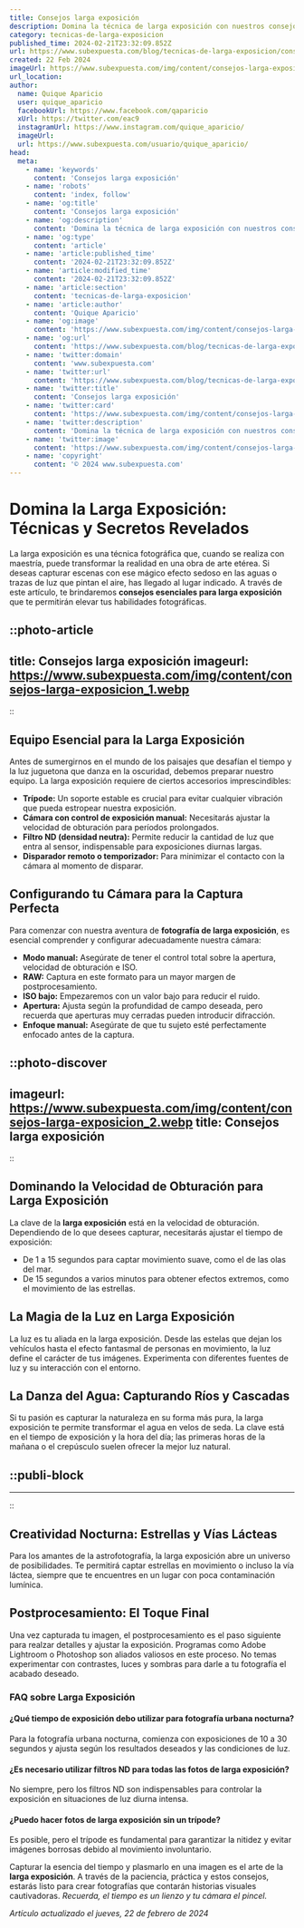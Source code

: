```yaml
---
title: Consejos larga exposición
description: Domina la técnica de larga exposición con nuestros consejos expertos. Captura imágenes impresionantes y detalladas. ¡Empieza a crear hoy mismo!
category: tecnicas-de-larga-exposicion
published_time: 2024-02-21T23:32:09.852Z
url: https://www.subexpuesta.com/blog/tecnicas-de-larga-exposicion/consejos-larga-exposicion
created: 22 Feb 2024
imageUrl: https://www.subexpuesta.com/img/content/consejos-larga-exposicion_1.webp
url_location:
author:
  name: Quique Aparicio
  user: quique_aparicio
  facebookUrl: https://www.facebook.com/qaparicio
  xUrl: https://twitter.com/eac9
  instagramUrl: https://www.instagram.com/quique_aparicio/
  imageUrl: 
  url: https://www.subexpuesta.com/usuario/quique_aparicio/
head:
  meta:
    - name: 'keywords'
      content: 'Consejos larga exposición'
    - name: 'robots'
      content: 'index, follow'
    - name: 'og:title'
      content: 'Consejos larga exposición'
    - name: 'og:description'
      content: 'Domina la técnica de larga exposición con nuestros consejos expertos. Captura imágenes impresionantes y detalladas. ¡Empieza a crear hoy mismo!'
    - name: 'og:type'
      content: 'article'
    - name: 'article:published_time'
      content: '2024-02-21T23:32:09.852Z'
    - name: 'article:modified_time'
      content: '2024-02-21T23:32:09.852Z'
    - name: 'article:section'
      content: 'tecnicas-de-larga-exposicion'
    - name: 'article:author'
      content: 'Quique Aparicio'
    - name: 'og:image'
      content: 'https://www.subexpuesta.com/img/content/consejos-larga-exposicion_1.webp'
    - name: 'og:url'
      content: 'https://www.subexpuesta.com/blog/tecnicas-de-larga-exposicion/consejos-larga-exposicion'
    - name: 'twitter:domain'
      content: 'www.subexpuesta.com'
    - name: 'twitter:url'
      content: 'https://www.subexpuesta.com/blog/tecnicas-de-larga-exposicion/consejos-larga-exposicion'
    - name: 'twitter:title'
      content: 'Consejos larga exposición'
    - name: 'twitter:card'
      content: 'https://www.subexpuesta.com/img/content/consejos-larga-exposicion_1.webp'
    - name: 'twitter:description'
      content: 'Domina la técnica de larga exposición con nuestros consejos expertos. Captura imágenes impresionantes y detalladas. ¡Empieza a crear hoy mismo!'
    - name: 'twitter:image'
      content: 'https://www.subexpuesta.com/img/content/consejos-larga-exposicion_1.webp'
    - name: 'copyright'
      content: '© 2024 www.subexpuesta.com'
---
```

# **Domina la Larga Exposición: Técnicas y Secretos Revelados**

La larga exposición es una técnica fotográfica que, cuando se realiza con maestría, puede transformar la realidad en una obra de arte etérea. Si deseas capturar escenas con ese mágico efecto sedoso en las aguas o trazas de luz que pintan el aire, has llegado al lugar indicado. A través de este artículo, te brindaremos **consejos esenciales para larga exposición** que te permitirán elevar tus habilidades fotográficas.


::photo-article
---
title: Consejos larga exposición
imageurl: https://www.subexpuesta.com/img/content/consejos-larga-exposicion_1.webp
---
::


## **Equipo Esencial para la Larga Exposición**
Antes de sumergirnos en el mundo de los paisajes que desafían el tiempo y la luz juguetona que danza en la oscuridad, debemos preparar nuestro equipo. La larga exposición requiere de ciertos accesorios imprescindibles:

- **Trípode:** Un soporte estable es crucial para evitar cualquier vibración que pueda estropear nuestra exposición.
- **Cámara con control de exposición manual:** Necesitarás ajustar la velocidad de obturación para períodos prolongados.
- **Filtro ND (densidad neutra):** Permite reducir la cantidad de luz que entra al sensor, indispensable para exposiciones diurnas largas.
- **Disparador remoto o temporizador:** Para minimizar el contacto con la cámara al momento de disparar.

## **Configurando tu Cámara para la Captura Perfecta**
Para comenzar con nuestra aventura de **fotografía de larga exposición**, es esencial comprender y configurar adecuadamente nuestra cámara:

- **Modo manual:** Asegúrate de tener el control total sobre la apertura, velocidad de obturación e ISO.
- **RAW:** Captura en este formato para un mayor margen de postprocesamiento.
- **ISO bajo:** Empezaremos con un valor bajo para reducir el ruido.
- **Apertura:** Ajusta según la profundidad de campo deseada, pero recuerda que aperturas muy cerradas pueden introducir difracción.
- **Enfoque manual:** Asegúrate de que tu sujeto esté perfectamente enfocado antes de la captura.


::photo-discover
---
imageurl: https://www.subexpuesta.com/img/content/consejos-larga-exposicion_2.webp
title: Consejos larga exposición
---
::


## **Dominando la Velocidad de Obturación para Larga Exposición**
La clave de la **larga exposición** está en la velocidad de obturación. Dependiendo de lo que desees capturar, necesitarás ajustar el tiempo de exposición:

- De 1 a 15 segundos para captar movimiento suave, como el de las olas del mar.
- De 15 segundos a varios minutos para obtener efectos extremos, como el movimiento de las estrellas.

## **La Magia de la Luz en Larga Exposición**
La luz es tu aliada en la larga exposición. Desde las estelas que dejan los vehículos hasta el efecto fantasmal de personas en movimiento, la luz define el carácter de tus imágenes. Experimenta con diferentes fuentes de luz y su interacción con el entorno.

## **La Danza del Agua: Capturando Ríos y Cascadas**
Si tu pasión es capturar la naturaleza en su forma más pura, la larga exposición te permite transformar el agua en velos de seda. La clave está en el tiempo de exposición y la hora del día; las primeras horas de la mañana o el crepúsculo suelen ofrecer la mejor luz natural.


  ::publi-block
  ---
  ---
  ::
  
  
## **Creatividad Nocturna: Estrellas y Vías Lácteas**
Para los amantes de la astrofotografía, la larga exposición abre un universo de posibilidades. Te permitirá captar estrellas en movimiento o incluso la vía láctea, siempre que te encuentres en un lugar con poca contaminación lumínica.

## **Postprocesamiento: El Toque Final**
Una vez capturada tu imagen, el postprocesamiento es el paso siguiente para realzar detalles y ajustar la exposición. Programas como Adobe Lightroom o Photoshop son aliados valiosos en este proceso. No temas experimentar con contrastes, luces y sombras para darle a tu fotografía el acabado deseado.

### **FAQ sobre Larga Exposición**
#### ¿Qué tiempo de exposición debo utilizar para fotografía urbana nocturna?
Para la fotografía urbana nocturna, comienza con exposiciones de 10 a 30 segundos y ajusta según los resultados deseados y las condiciones de luz.

#### ¿Es necesario utilizar filtros ND para todas las fotos de larga exposición?
No siempre, pero los filtros ND son indispensables para controlar la exposición en situaciones de luz diurna intensa.

#### ¿Puedo hacer fotos de larga exposición sin un trípode?
Es posible, pero el trípode es fundamental para garantizar la nitidez y evitar imágenes borrosas debido al movimiento involuntario.

Capturar la esencia del tiempo y plasmarlo en una imagen es el arte de la **larga exposición**. A través de la paciencia, práctica y estos consejos, estarás listo para crear fotografías que contarán historias visuales cautivadoras. *Recuerda, el tiempo es un lienzo y tu cámara el pincel.*

_Artículo actualizado el jueves, 22 de febrero de 2024_
